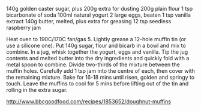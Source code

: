 140g golden caster sugar, plus 200g extra for dusting
200g plain flour
1 tsp bicarbonate of soda
100ml natural yogurt
2 large eggs, beaten
1 tsp vanilla extract
140g butter, melted, plus extra for greasing
12 tsp seedless raspberry jam

Heat oven to 190C/170C fan/gas 5. Lightly grease a 12-hole muffin tin (or use a silicone one). Put 140g sugar, flour and bicarb in a bowl and mix to combine. In a jug, whisk together the yogurt, eggs and vanilla. Tip the jug contents and melted butter into the dry ingredients and quickly fold with a metal spoon to combine.
Divide two-thirds of the mixture between the muffin holes. Carefully add 1 tsp jam into the centre of each, then cover with the remaining mixture. Bake for 16-18 mins until risen, golden and springy to touch.
Leave the muffins to cool for 5 mins before lifting out of the tin and rolling in the extra sugar.

http://www.bbcgoodfood.com/recipes/1853652/doughnut-muffins